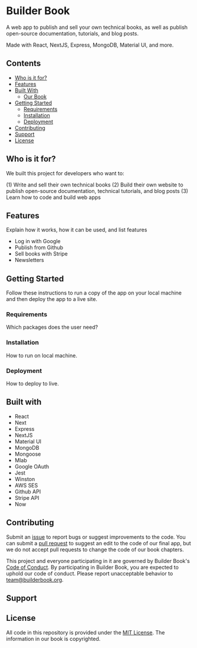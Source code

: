 # Builder Book

A web app to publish and sell your own technical books, as well as publish open-source documentation, tutorials, and blog posts.

Made with React, NextJS, Express, MongoDB, Material UI, and more.

## Contents
- [Who is it for?](#who-is-it-for)
- [Features](#features)
- [Built With](#built-with)
  - [Our Book](#our-book)
- [Getting Started](#getting-started)
  - [Requirements](#requirements)
  - [Installation](#installation)
  - [Deployment](#deployment)
- [Contributing](#contributing)
- [Support](#support)
- [License](#license)

## Who is it for?

We built this project for developers who want to:

(1) Write and sell their own technical books
(2) Build their own website to publish open-source documentation, technical tutorials, and blog posts
(3) Learn how to code and build web apps

## Features

Explain how it works, how it can be used, and list features

- Log in with Google
- Publish from Github
- Sell books with Stripe
- Newsletters

## Getting Started

Follow these instructions to run a copy of the app on your local machine and then deploy the app to a live site.

### Requirements

Which packages does the user need?

### Installation

How to run on local machine.

### Deployment

How to deploy to live.

## Built with

- React
- Next
- Express
- NextJS
- Material UI
- MongoDB
- Mongoose
- Mlab
- Google OAuth
- Jest
- Winston
- AWS SES
- Github API
- Stripe API
- Now

## Contributing

Submit an [issue](https://github.com/builderbook/books/issues/new) to report bugs or suggest improvements to the code. You can submit a [pull request](https://github.com/builderbook/builder-book-app/compare?expand=1) to suggest an edit to the code of our final app, but we do not accept pull requests to change the code of our book chapters.

This project and everyone participating in it are governed by Builder Book's [Code of Conduct](https://github.com/builderbook/books/blob/master/CODE_OF_CONDUCT.md). By participating in Builder Book, you are expected to uphold our code of conduct. Please report unacceptable behavior to team@builderbook.org.

## Support

## License

All code in this repository is provided under the [MIT License](https://github.com/builderbook/books/blob/master/LICENSE). The information in our book is copyrighted.
